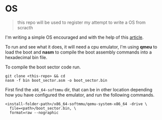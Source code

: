 # OS
> this repo will be used to register my attempt to write a OS from scracth

I'm writing a simple OS encouraged and with the help of this [article](https://www.cs.bham.ac.uk/~exr/lectures/opsys/10_11/lectures/os-dev.pdf).


To run and see what it does, it will need a cpu emulator, I'm using **qmeu** to load the boot and **nasm** to compile the boot assembly commands into a hexadecimal bin file.


To compile the boot sector code run.
```
git clone <this-repo> && cd
nasm -f bin boot_sector.asm -o boot_sector.bin
```



First find the ```x86_64-softmmu``` dir, that can be in other location depending how you have configured the emulator, and run the following commands.
```
<install-folder-path>/x86_64-softmmu/qemu-system-x86_64 -drive \
  file=<path>/boot_sector.bin, \
  format=raw --nographic
```
